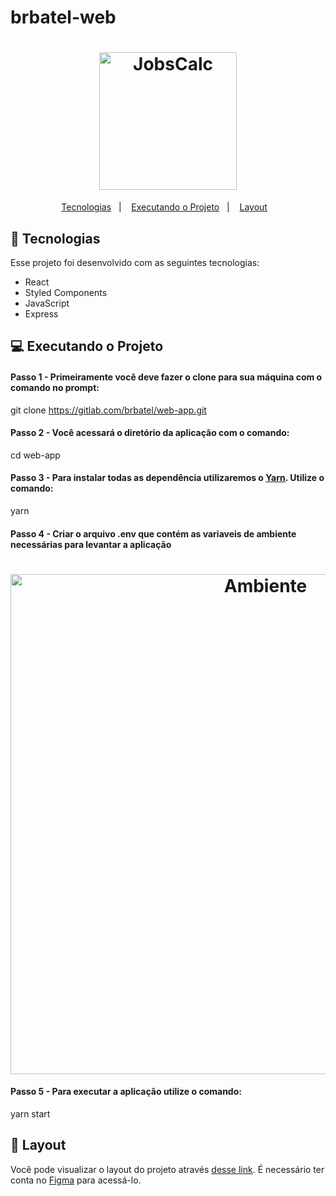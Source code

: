 # brbatel-web

<h1 align="center">
  <img alt="JobsCalc" title="BrBatel" src="https://user-images.githubusercontent.com/3511851/114927852-505aff80-9e08-11eb-9b30-a79927c35f4b.png" width="220px" />
</h1>

<p align="center">
  <a href="#-tecnologias">Tecnologias</a>&nbsp;&nbsp;&nbsp;|&nbsp;&nbsp;&nbsp;
  <a href="#-projeto">Executando o Projeto</a>&nbsp;&nbsp;&nbsp;|&nbsp;&nbsp;&nbsp;
  <a href="#-layout">Layout</a>&nbsp;&nbsp;&nbsp;
</p>

## 🚀 Tecnologias

Esse projeto foi desenvolvido com as seguintes tecnologias:

- React
- Styled Components
- JavaScript
- Express

## 💻 Executando o Projeto

#### Passo 1 - Primeiramente você deve fazer o clone para sua máquina com o comando no prompt:

git clone https://gitlab.com/brbatel/web-app.git

#### Passo 2 - Você acessará o diretório da aplicação com o comando:

cd web-app

#### Passo 3 - Para instalar todas as dependência utilizaremos o [Yarn](https://yarnpkg.com/). Utilize o comando:

yarn

#### Passo 4 - Criar o arquivo .env que contém as variaveis de ambiente necessárias para levantar a aplicação

<h1 align="center">
  <img alt="Ambiente" title="BrBatel" src="https://user-images.githubusercontent.com/3511851/114931294-6ff42700-9e0c-11eb-8e81-13cec7a36c9f.png" width="800px" />
</h1>

#### Passo 5 - Para executar a aplicação utilize o comando:

yarn start
 


## 🔖 Layout

Você pode visualizar o layout do projeto através [desse link](https://www.figma.com/file/PnRO6jB41rcWZtvBm4cibz/Br-Batel). É necessário ter conta no [Figma](https://figma.com) para acessá-lo.

